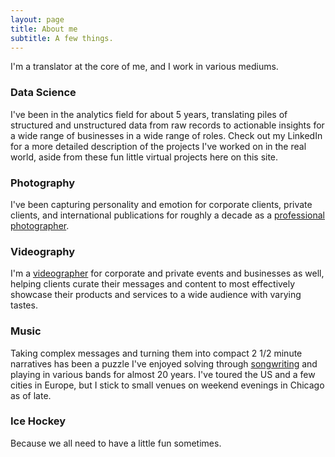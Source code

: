 ```yaml
---
layout: page
title: About me
subtitle: A few things.
---
```


I'm a translator at the core of me, and I work in various mediums.

### Data Science

I've been in the analytics field for about 5 years, translating piles of structured and unstructured data from raw records to actionable insights for a wide range of businesses in a wide range of roles. Check out my LinkedIn for a more detailed description of the projects I've worked on in the real world, aside from these fun little virtual projects here on this site.

### Photography

I've been capturing personality and emotion for corporate clients, private clients, and international publications for roughly a decade as a [professional photographer](https://www.triciascully.com).

### Videography

I'm a [videographer](https://www.triciascully.com/Videography) for corporate and private events and businesses as well, helping clients curate their messages and content to most effectively showcase their products and services to a wide audience with varying tastes.

### Music

Taking complex messages and turning them into compact 2 1/2 minute narratives has been a puzzle I've enjoyed solving through [songwriting](https://youtu.be/zVcdyamcC0c) and playing in various bands for almost 20 years. I've toured the US and a few cities in Europe, but I stick to small venues on weekend evenings in Chicago as of late.

### Ice Hockey

Because we all need to have a little fun sometimes.
